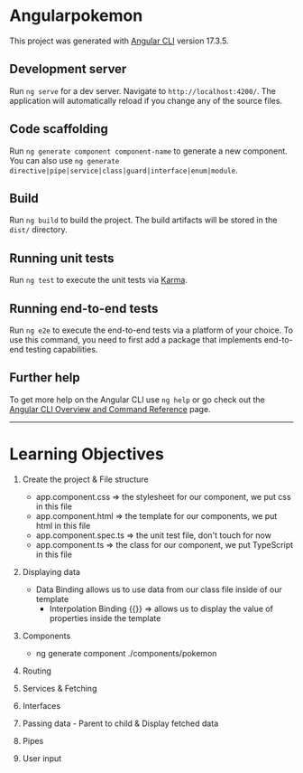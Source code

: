 # Angularpokemon

This project was generated with [Angular CLI](https://github.com/angular/angular-cli) version 17.3.5.

## Development server

Run `ng serve` for a dev server. Navigate to `http://localhost:4200/`. The application will automatically reload if you change any of the source files.

## Code scaffolding

Run `ng generate component component-name` to generate a new component. You can also use `ng generate directive|pipe|service|class|guard|interface|enum|module`.

## Build

Run `ng build` to build the project. The build artifacts will be stored in the `dist/` directory.

## Running unit tests

Run `ng test` to execute the unit tests via [Karma](https://karma-runner.github.io).

## Running end-to-end tests

Run `ng e2e` to execute the end-to-end tests via a platform of your choice. To use this command, you need to first add a package that implements end-to-end testing capabilities.

## Further help

To get more help on the Angular CLI use `ng help` or go check out the [Angular CLI Overview and Command Reference](https://angular.io/cli) page.


---


# Learning Objectives
1. Create the project & File structure
    - app.component.css => the stylesheet for our component, we put css in this file
    - app.component.html => the template for our components, we put html in this file
    - app.component.spec.ts => the unit test file, don't touch for now
    - app.component.ts => the class for our component, we put TypeScript in this file

2. Displaying data
    - Data Binding allows us to use data from our class file inside of our template
        - Interpolation Binding {{}} => allows us to display the value of properties inside the template

3. Components
    - ng generate component ./components/pokemon

4. Routing
5. Services & Fetching
6. Interfaces
7. Passing data - Parent to child & Display fetched data
8. Pipes
9. User input